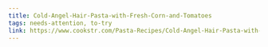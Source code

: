 ```yaml
---
title: Cold-Angel-Hair-Pasta-with-Fresh-Corn-and-Tomatoes
tags: needs-attention, to-try
link: https://www.cookstr.com/Pasta-Recipes/Cold-Angel-Hair-Pasta-with-Fresh-Corn-and-Tomatoes
---
```


